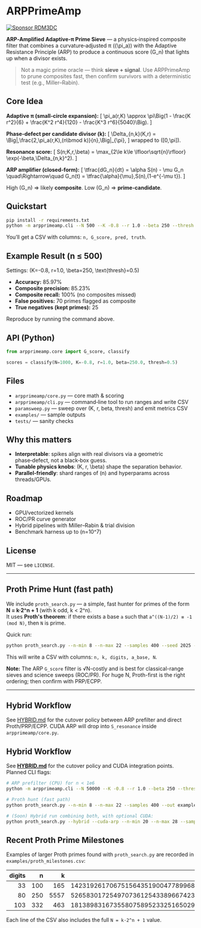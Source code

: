 # ARPPrimeAmp

[![Sponsor RDM3DC](https://img.shields.io/badge/Sponsor-RDM3DC-ff69b4?logo=github)](https://github.com/sponsors/RDM3DC)

**ARP‑Amplified Adaptive‑π Prime Sieve** — a physics‑inspired composite filter that combines a curvature‑adjusted π (\(\pi_a\)) with the Adaptive Resistance Principle (ARP) to produce a continuous score \(G_n\) that lights up when a divisor exists.

> Not a magic prime oracle — think **sieve + signal**. Use ARPPrimeAmp to prune composites fast, then confirm survivors with a deterministic test (e.g., Miller–Rabin).

## Core Idea

**Adaptive π (small‑circle expansion):**
\[
\pi_a(r,K) \approx \pi\Big(1 - \frac{K r^2}{6} + \frac{K^2 r^4}{120} - \frac{K^3 r^6}{5040}\Big).
\]

**Phase‑defect per candidate divisor \(k\):**
\[
\Delta_{n,k}(K,r) = \Big\|\,\frac{2\,\pi_a(r,K)\,(n\bmod k)}{n}\,\Big\|_{\pi},
\]
wrapped to \([0,\pi]\).

**Resonance score:**
\[
S(n;K,r,\beta) = \max_{2\le k\le \lfloor\sqrt{n}\rfloor} \exp(-\beta\,\Delta_{n,k}^2).
\]

**ARP amplifier (closed‑form):**
\[
\tfrac{dG_n}{dt} = \alpha S(n) - \mu G_n
\quad\Rightarrow\quad
G_n(t) = \tfrac{\alpha}{\mu}\,S(n)\,(1-e^{-\mu t}).
\]

High \(G_n\) ⇒ likely **composite**. Low \(G_n\) ⇒ **prime‑candidate**.

## Quickstart

```bash
pip install -r requirements.txt
python -m arpprimeamp.cli --N 500 --K -0.8 --r 1.0 --beta 250 --thresh 0.5 --out examples/demo_500.csv
```

You’ll get a CSV with columns: `n, G_score, pred, truth`.

## Example Result (n ≤ 500)

Settings: \(K=-0.8, r=1.0, \beta=250, \text{thresh}=0.5\)

- **Accuracy:** 85.97%
- **Composite precision:** 85.23%
- **Composite recall:** 100% (no composites missed)
- **False positives:** 70 primes flagged as composite
- **True negatives (kept primes):** 25

Reproduce by running the command above.

## API (Python)

```python
from arpprimeamp.core import G_score, classify

scores = classify(N=1000, K=-0.8, r=1.0, beta=250.0, thresh=0.5)
```

## Files

- `arpprimeamp/core.py` — core math & scoring
- `arpprimeamp/cli.py` — command‑line tool to run ranges and write CSV
- `paramsweep.py` — sweep over (K, r, beta, thresh) and emit metrics CSV
- `examples/` — sample outputs
- `tests/` — sanity checks

## Why this matters

- **Interpretable**: spikes align with real divisors via a geometric phase‑defect, not a black‑box guess.
- **Tunable physics knobs**: \(K, r, \beta\) shape the separation behavior.
- **Parallel‑friendly**: shard ranges of \(n\) and hyperparams across threads/GPUs.

## Roadmap

- GPU/vectorized kernels
- ROC/PR curve generator
- Hybrid pipelines with Miller–Rabin & trial division
- Benchmark harness up to \(n=10^7\)

## License

MIT — see `LICENSE`.

---

## Proth Prime Hunt (fast path)

We include `proth_search.py` — a simple, fast hunter for primes of the form **N = k·2^n + 1** (with k odd, k < 2^n).  
It uses **Proth's theorem**: if there exists a base `a` such that `a^((N-1)/2) ≡ -1 (mod N)`, then `N` is prime.

Quick run:
```bash
python proth_search.py --n-min 8 --n-max 22 --samples 400 --seed 2025 --out examples/proth_hits_fast.csv
```

This will write a CSV with columns: `n, k, digits, a_base, N`.

**Note:** The ARP `G_score` filter is √N-costly and is best for classical-range sieves and science sweeps (ROC/PR). For huge N, Proth-first is the right ordering; then confirm with PRP/ECPP.

---

## Hybrid Workflow

See [HYBRID.md](HYBRID.md) for the cutover policy between ARP prefilter and direct Proth/PRP/ECPP.
CUDA ARP will drop into `S_resonance` inside `arpprimeamp/core.py`.


## Hybrid Workflow

See **[HYBRID.md](HYBRID.md)** for the cutover policy and CUDA integration points.  
Planned CLI flags:
```bash
# ARP prefilter (CPU) for n < 1e6
python -m arpprimeamp.cli --N 50000 --K -0.8 --r 1.0 --beta 250 --thresh 0.5 --out examples/arp_prefilter.csv

# Proth hunt (fast path)
python proth_search.py --n-min 8 --n-max 22 --samples 400 --out examples/proth_hits_fast.csv

# (Soon) Hybrid run combining both, with optional CUDA:
python proth_search.py --hybrid --cuda-arp --n-min 20 --n-max 28 --samples 2000 --out examples/proth_hybrid.csv
```

## Recent Proth Prime Milestones

Examples of larger Proth primes found with `proth_search.py` are recorded in
`examples/proth_milestones.csv`:

| digits | n | k | Proth witness `a` |
|-------:|---:|----:|------------------|
| 33 | 100 | 165 | 142319261706751564351900477899681 |
| 80 | 250 | 5557 | 5265830172549707361254338966742337977464863091002437782540684035233744041656807 |
| 103 | 332 | 463 | 1813898316735580758952332516502987522627388727429456708218625940217810078125920916261977401280424576975 |

Each line of the CSV also includes the full `N = k·2^n + 1` value.
